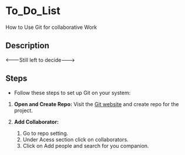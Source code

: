 # To_Do_List

How to Use Git for collaborative Work

## Description

<---Still left to decide--->

## Steps

- Follow these steps to set up Git on your system:

1. **Open and Create Repo:**
Visit the [Git website](https://github.com/) and create repo for the project.

2. **Add Collaborator:**
   1. Go to repo setting.
   2. Under Acess section click on collaborators.
   3. Click on Add people and search for you companion.
